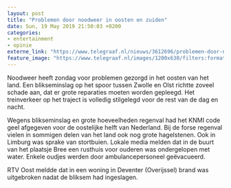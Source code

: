```yaml
---
layout: post
title: "Problemen door noodweer in oosten en zuiden"
date: Sun, 19 May 2019 21:50:03 +0200
categories: 
- entertainment 
- opinie 
externe_link: "https://www.telegraaf.nl/nieuws/3612696/problemen-door-noodweer-in-oosten-en-zuiden"
feature_image: "https://www.telegraaf.nl/images/1200x630/filters:format(jpeg):quality(80)/cdn-kiosk-api.telegraaf.nl/15f1f354-7a73-11e9-88cd-0217670beecd.jpg"
---
```


<p class="intro">Noodweer heeft zondag voor problemen gezorgd in het oosten van het land. Een blikseminslag op het spoor tussen Zwolle en Olst richtte zoveel schade aan, dat er grote reparaties moeten worden gepleegd. Het treinverkeer op het traject is volledig stilgelegd voor de rest van de dag en nacht.</p> <p>Wegens blikseminslag en grote hoeveelheden regenval had het KNMI code geel afgegeven voor de oostelijke helft van Nederland. Bij de forse regenval vielen in sommigen delen van het land ook nog grote hagelstenen. Ook in Limburg was sprake van stortbuien. Lokale media melden dat in de buurt van het plaatsje Bree een rusthuis voor ouderen was ondergelopen met water. Enkele oudjes werden door ambulancepersoneel geëvacueerd.</p><p>RTV Oost meldde dat in een woning in Deventer (Overijssel) brand was uitgebroken nadat de bliksem had ingeslagen.</p>

